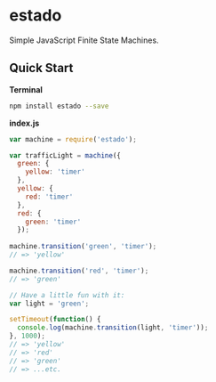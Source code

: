 # estado
Simple JavaScript Finite State Machines.

## Quick Start
**Terminal**
```bash
npm install estado --save
```

**index.js**
```js
var machine = require('estado');

var trafficLight = machine({
  green: {
    yellow: 'timer'
  },
  yellow: {
    red: 'timer'
  },
  red: {
    green: 'timer'
  });
  
machine.transition('green', 'timer');
// => 'yellow'

machine.transition('red', 'timer');
// => 'green'

// Have a little fun with it:
var light = 'green';

setTimeout(function() {
  console.log(machine.transition(light, 'timer'));
}, 1000);
// => 'yellow'
// => 'red'
// => 'green'
// => ...etc.
```
